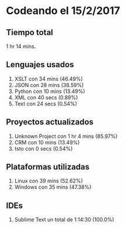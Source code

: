 # Codeando el 15/2/2017

## Tiempo total
1 hr 14 mins.

## Lenguajes usados
1. XSLT con 34 mins (46.49%)
1. JSON con 28 mins (38.59%)
1. Python con 10 mins (13.49%)
1. XML con 40 secs (0.89%)
1. Text con 24 secs (0.54%)

## Proyectos actualizados
1. Unknown Project con 1 hr 4 mins (85.97%)
1. CRM con 10 mins (13.49%)
1. tsto con 0 secs (0.54%)

## Plataformas utilizadas
1. Linux con 39 mins (52.62%)
1. Windows con 35 mins (47.38%)

## IDEs
1. Sublime Text un total de 1:14:30 (100.0%)
